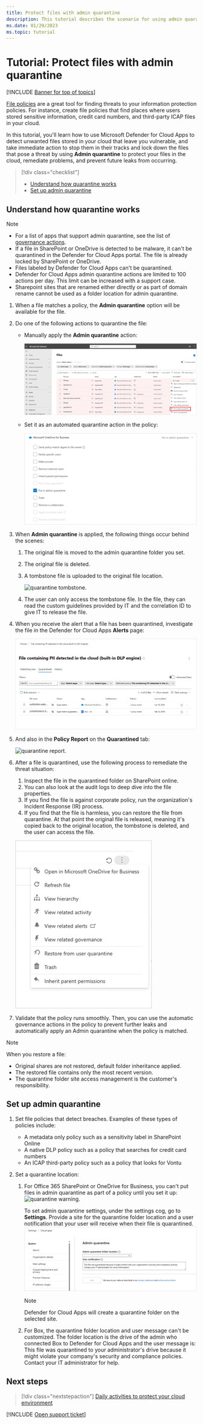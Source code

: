 ```yaml
---
title: Protect files with admin quarantine
description: This tutorial describes the scenario for using admin quarantine to control data breaches.
ms.date: 01/29/2023
ms.topic: tutorial
---
```

# Tutorial: Protect files with admin quarantine

[!INCLUDE [Banner for top of topics](includes/banner.md)]

[File policies](data-protection-policies.md) are a great tool for finding threats to your information protection policies. For instance, create file policies that find places where users stored sensitive information, credit card numbers, and third-party ICAP files in your cloud.

In this tutorial, you'll learn how to use Microsoft Defender for Cloud Apps to detect unwanted files stored in your cloud that leave you vulnerable, and take immediate action to stop them in their tracks and lock down the files that pose a threat by using **Admin quarantine** to protect your files in the cloud, remediate problems, and prevent future leaks from occurring.

> [!div class="checklist"]
>
> - [Understand how quarantine works](#understand-how-quarantine-works)
> - [Set up admin quarantine](#set-up-admin-quarantine)

## Understand how quarantine works

>[!NOTE]
>
> - For a list of apps that support admin quarantine, see the list of [governance actions](governance-actions.md).
> - If a file in SharePoint or OneDrive is detected to be malware, it can't be quarantined in the Defender for Cloud Apps portal. The file is already locked by SharePoint or OneDrive.
> - Files labeled by Defender for Cloud Apps can't be quarantined.
> - Defender for Cloud Apps admin quarantine actions are limited to 100 actions per day. This limit can be increased with a support case.
> - Sharepoint sites that are renamed either directly or as part of domain rename cannot be used as a folder location for admin quarantine.

1. When a file matches a policy, the **Admin quarantine** option will be available for the file.

1. Do one of the following actions to quarantine the file:

    - Manually apply the **Admin quarantine** action:

        ![quarantine action.](media/quarantine-action.png)

    - Set it as an automated quarantine action in the policy:

        ![quarantine automatically.](media/quarantine-automated.png)

1. When **Admin quarantine** is applied, the following things occur behind the scenes:

    1. The original file is moved to the admin quarantine folder you set.
    1. The original file is deleted.
    1. A tombstone file is uploaded to the original file location.

        ![quarantine tombstone.](media/quarantine-tombstone.png)

    1. The user can only access the tombstone file. In the file, they can read the custom guidelines provided by IT and the correlation ID to give IT to release the file.

1. When you receive the alert that a file has been quarantined, investigate the file in the Defender for Cloud Apps **Alerts** page:

    ![quarantine alerts.](media/quarantine-alerts.png)

1. And also in the **Policy Report** on the **Quarantined** tab:

    ![quarantine report.](media/quarantine-report.png)

1. After a file is quarantined, use the following process to remediate the threat situation:

    1. Inspect the file in the quarantined folder on SharePoint online.
    1. You can also look at the audit logs to deep dive into the file properties.
    1. If you find the file is against corporate policy, run the organization's Incident Response (IR) process.
    1. If you find that the file is harmless, you can restore the file from quarantine. At that point the original file is released, meaning it's copied back to the original location, the tombstone is deleted, and the user can access the file.

      ![quarantine restore.](media/quarantine-restore.png)

1. Validate that the policy runs smoothly. Then, you can use the automatic governance actions in the policy to prevent further leaks and automatically apply an Admin quarantine when the policy is matched.

> [!NOTE]
> When you restore a file:
>
> - Original shares are not restored, default folder inheritance applied.
> - The restored file contains only the most recent version.
> - The quarantine folder site access management is the customer's responsibility.

## Set up admin quarantine

1. Set file policies that detect breaches. Examples of these types of policies include:

    - A metadata only policy such as a sensitivity label in SharePoint Online
    - A native DLP policy such as a policy that searches for credit card numbers
    - An ICAP third-party policy such as a policy that looks for Vontu

1. Set a quarantine location:
    1. For Office 365 SharePoint or OneDrive for Business, you can't put files in admin quarantine as part of a policy until you set it up:
        ![quarantine warning.](media/quarantine-warning.png)

        To set admin quarantine settings, under the settings cog, go to **Settings**. Provide a site for the quarantine folder location and a user notification that your user will receive when their file is quarantined.
        ![quarantine settings.](media/quarantine-settings.png)

        > [!NOTE]
        > Defender for Cloud Apps will create a quarantine folder on the selected site.

    1. For Box, the quarantine folder location and user message can't be customized. The folder location is the drive of the admin who connected Box to Defender for Cloud Apps and the user message is: This file was quarantined to your administrator's drive because it might violate your company's security and compliance policies. Contact your IT administrator for help.

## Next steps

> [!div class="nextstepaction"]
> [Daily activities to protect your cloud environment](daily-activities-to-protect-your-cloud-environment.md)

[!INCLUDE [Open support ticket](includes/support.md)]
